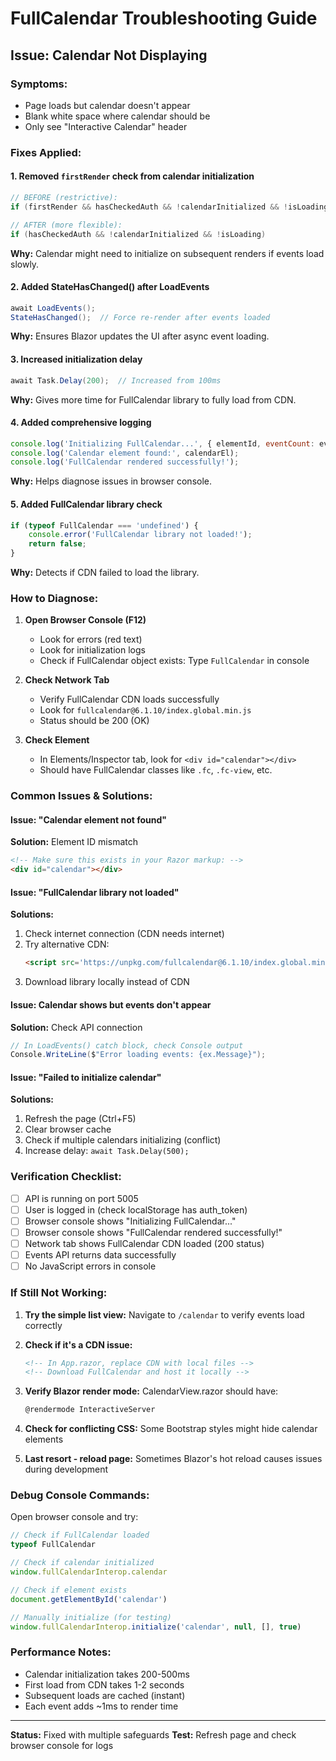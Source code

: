 # FullCalendar Troubleshooting Guide

## Issue: Calendar Not Displaying

### Symptoms:
- Page loads but calendar doesn't appear
- Blank white space where calendar should be
- Only see "Interactive Calendar" header

### Fixes Applied:

#### 1. **Removed `firstRender` check from calendar initialization**
```csharp
// BEFORE (restrictive):
if (firstRender && hasCheckedAuth && !calendarInitialized && !isLoading)

// AFTER (more flexible):
if (hasCheckedAuth && !calendarInitialized && !isLoading)
```
**Why:** Calendar might need to initialize on subsequent renders if events load slowly.

#### 2. **Added StateHasChanged() after LoadEvents**
```csharp
await LoadEvents();
StateHasChanged();  // Force re-render after events loaded
```
**Why:** Ensures Blazor updates the UI after async event loading.

#### 3. **Increased initialization delay**
```csharp
await Task.Delay(200);  // Increased from 100ms
```
**Why:** Gives more time for FullCalendar library to fully load from CDN.

#### 4. **Added comprehensive logging**
```javascript
console.log('Initializing FullCalendar...', { elementId, eventCount: events.length });
console.log('Calendar element found:', calendarEl);
console.log('FullCalendar rendered successfully!');
```
**Why:** Helps diagnose issues in browser console.

#### 5. **Added FullCalendar library check**
```javascript
if (typeof FullCalendar === 'undefined') {
    console.error('FullCalendar library not loaded!');
    return false;
}
```
**Why:** Detects if CDN failed to load the library.

### How to Diagnose:

1. **Open Browser Console (F12)**
   - Look for errors (red text)
   - Look for initialization logs
   - Check if FullCalendar object exists: Type `FullCalendar` in console

2. **Check Network Tab**
   - Verify FullCalendar CDN loads successfully
   - Look for `fullcalendar@6.1.10/index.global.min.js`
   - Status should be 200 (OK)

3. **Check Element**
   - In Elements/Inspector tab, look for `<div id="calendar"></div>`
   - Should have FullCalendar classes like `.fc`, `.fc-view`, etc.

### Common Issues & Solutions:

#### Issue: "Calendar element not found"
**Solution:** Element ID mismatch
```html
<!-- Make sure this exists in your Razor markup: -->
<div id="calendar"></div>
```

#### Issue: "FullCalendar library not loaded"
**Solutions:**
1. Check internet connection (CDN needs internet)
2. Try alternative CDN:
   ```html
   <script src='https://unpkg.com/fullcalendar@6.1.10/index.global.min.js'></script>
   ```
3. Download library locally instead of CDN

#### Issue: Calendar shows but events don't appear
**Solution:** Check API connection
```csharp
// In LoadEvents() catch block, check Console output
Console.WriteLine($"Error loading events: {ex.Message}");
```

#### Issue: "Failed to initialize calendar"
**Solutions:**
1. Refresh the page (Ctrl+F5)
2. Clear browser cache
3. Check if multiple calendars initializing (conflict)
4. Increase delay: `await Task.Delay(500);`

### Verification Checklist:

- [ ] API is running on port 5005
- [ ] User is logged in (check localStorage has auth_token)
- [ ] Browser console shows "Initializing FullCalendar..."
- [ ] Browser console shows "FullCalendar rendered successfully!"
- [ ] Network tab shows FullCalendar CDN loaded (200 status)
- [ ] Events API returns data successfully
- [ ] No JavaScript errors in console

### If Still Not Working:

1. **Try the simple list view:**
   Navigate to `/calendar` to verify events load correctly

2. **Check if it's a CDN issue:**
   ```html
   <!-- In App.razor, replace CDN with local files -->
   <!-- Download FullCalendar and host it locally -->
   ```

3. **Verify Blazor render mode:**
   CalendarView.razor should have:
   ```csharp
   @rendermode InteractiveServer
   ```

4. **Check for conflicting CSS:**
   Some Bootstrap styles might hide calendar elements

5. **Last resort - reload page:**
   Sometimes Blazor's hot reload causes issues during development

### Debug Console Commands:

Open browser console and try:
```javascript
// Check if FullCalendar loaded
typeof FullCalendar

// Check if calendar initialized
window.fullCalendarInterop.calendar

// Check if element exists
document.getElementById('calendar')

// Manually initialize (for testing)
window.fullCalendarInterop.initialize('calendar', null, [], true)
```

### Performance Notes:

- Calendar initialization takes 200-500ms
- First load from CDN takes 1-2 seconds
- Subsequent loads are cached (instant)
- Each event adds ~1ms to render time

---

**Status:** Fixed with multiple safeguards
**Test:** Refresh page and check browser console for logs
